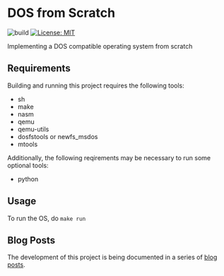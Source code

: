 # DOS from Scratch

![build](https://github.com/campaul/dos-from-scratch/actions/workflows/dfs.yml/badge.svg)
[![License: MIT](https://img.shields.io/badge/License-MIT-yellow.svg)](https://opensource.org/licenses/MIT)

Implementing a DOS compatible operating system from scratch

## Requirements

Building and running this project requires the following tools:

- sh
- make
- nasm
- qemu
- qemu-utils
- dosfstools or newfs_msdos
- mtools

Additionally, the following reqirements may be necessary to run some optional tools:

- python

## Usage

To run the OS, do `make run`

## Blog Posts

The development of this project is being documented in a series of [blog posts](https://toast.zeroflag.net/dos-from-scratch-introduction).
